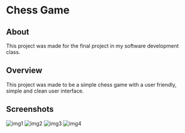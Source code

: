 # Chess Game
## About
This project was made for the final project in my software development class.
## Overview
This project was made to be a simple chess game with a user friendly, simple and clean user interface.
## Screenshots
![img1](Images/img1.jpg)
![img2](Images/img2.jpg)
![img3](Images/img3.jpg)
![img4](Images/img4.jpg)
